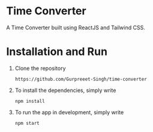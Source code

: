 # Time Converter

A Time Converter built using ReactJS and Tailwind CSS.

<!-- ### [Live Demo](https://task-manager3.netlify.app/) -->

# Installation and Run

1. Clone the repository
   ```
   https://github.com/Gurpreeet-Singh/time-converter
   ```
2. To install the dependencies, simply write
   ```
   npm install
   ```
3. To run the app in development, simply write
   ```
   npm start
   ```
